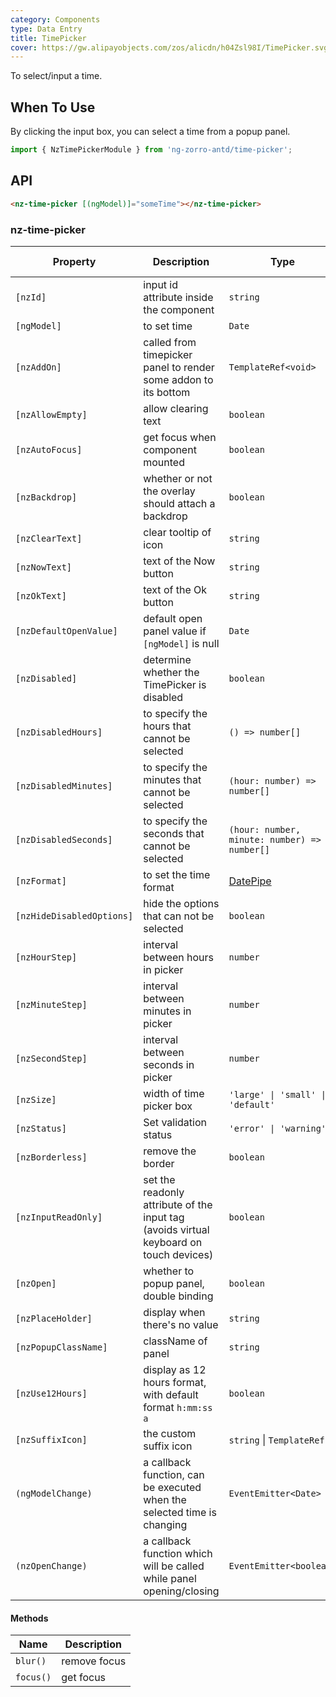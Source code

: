```yaml
---
category: Components
type: Data Entry
title: TimePicker
cover: https://gw.alipayobjects.com/zos/alicdn/h04Zsl98I/TimePicker.svg
---
```


To select/input a time.

## When To Use

By clicking the input box, you can select a time from a popup panel.

```ts
import { NzTimePickerModule } from 'ng-zorro-antd/time-picker';
```

## API

```html
<nz-time-picker [(ngModel)]="someTime"></nz-time-picker>
```

### nz-time-picker

| Property                  | Description                                                                            | Type                                                | Default           | Global Config |
| ------------------------- | -------------------------------------------------------------------------------------- | --------------------------------------------------- | ----------------- | ------------- |
| `[nzId]`                  | input id attribute inside the component                                                | `string`                                            | -                 |
| `[ngModel]`               | to set time                                                                            | `Date`                                              | -                 |
| `[nzAddOn]`               | called from timepicker panel to render some addon to its bottom                        | `TemplateRef<void>`                                 | -                 |
| `[nzAllowEmpty]`          | allow clearing text                                                                    | `boolean`                                           | `true`            | ✅             |
| `[nzAutoFocus]`           | get focus when component mounted                                                       | `boolean`                                           | `false`           |
| `[nzBackdrop]`            | whether or not the overlay should attach a backdrop                                    | `boolean`                                           | `false`           |
| `[nzClearText]`           | clear tooltip of icon                                                                  | `string`                                            | `'clear'`         | ✅             |
| `[nzNowText]`             | text of the Now button                                                                 | `string`                                            | `'Now'`           | ✅             |
| `[nzOkText]`              | text of the Ok button                                                                  | `string`                                            | `'Ok'`            | ✅             |
| `[nzDefaultOpenValue]`    | default open panel value if `[ngModel]` is null                                        | `Date`                                              | `new Date()`      |
| `[nzDisabled]`            | determine whether the TimePicker is disabled                                           | `boolean`                                           | `false`           |
| `[nzDisabledHours]`       | to specify the hours that cannot be selected                                           | `() => number[]`                                    | -                 |
| `[nzDisabledMinutes]`     | to specify the minutes that cannot be selected                                         | `(hour: number) => number[]`                        | -                 |
| `[nzDisabledSeconds]`     | to specify the seconds that cannot be selected                                         | `(hour: number, minute: number) => number[]`        | -                 |
| `[nzFormat]`              | to set the time format                                                                 | [DatePipe](https://angular.dev/api/common/DatePipe) | `"HH:mm:ss"`      | ✅             |
| `[nzHideDisabledOptions]` | hide the options that can not be selected                                              | `boolean`                                           | `false`           |
| `[nzHourStep]`            | interval between hours in picker                                                       | `number`                                            | `1`               | ✅             |
| `[nzMinuteStep]`          | interval between minutes in picker                                                     | `number`                                            | `1`               | ✅             |
| `[nzSecondStep]`          | interval between seconds in picker                                                     | `number`                                            | `1`               | ✅             |
| `[nzSize]`                | width of time picker box                                                               | `'large' \| 'small' \| 'default'`                   | `'default'`       |
| `[nzStatus]`              | Set validation status                                                                  | `'error' \| 'warning'`                              | -                 |
| `[nzBorderless]`          | remove the border                                                                      | `boolean`                                           | `false`           | -             |
| `[nzInputReadOnly]`       | set the readonly attribute of the input tag (avoids virtual keyboard on touch devices) | `boolean`                                           | `false`           | -             |
| `[nzOpen]`                | whether to popup panel, double binding                                                 | `boolean`                                           | `false`           |
| `[nzPlaceHolder]`         | display when there's no value                                                          | `string`                                            | `"Select a time"` |
| `[nzPopupClassName]`      | className of panel                                                                     | `string`                                            | `''`              | ✅             |
| `[nzUse12Hours]`          | display as 12 hours format, with default format `h:mm:ss a`                            | `boolean`                                           | `false`           | ✅             |
| `[nzSuffixIcon]`          | the custom suffix icon                                                                 | `string` \| `TemplateRef`                           | -                 | ✅             |
| `(ngModelChange)`         | a callback function, can be executed when the selected time is changing                | `EventEmitter<Date>`                                | -                 |
| `(nzOpenChange)`          | a callback function which will be called while panel opening/closing                   | `EventEmitter<boolean>`                             | -                 |

#### Methods

| Name      | Description  |
| --------- | ------------ |
| `blur()`  | remove focus |
| `focus()` | get focus    |
